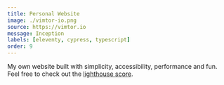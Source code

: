 ```yaml
---
title: Personal Website
image: ./vimtor-io.png
source: https://vimtor.io
message: Inception
labels: [eleventy, cypress, typescript]
order: 9
---
```


My own website built with simplicity, accessibility, performance and fun.
Feel free to check out the [lighthouse score](/lighthouse).
